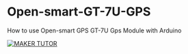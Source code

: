 # Open-smart-GT-7U-GPS
How to use Open-smart GPS GT-7U Gps Module with Arduino


[![MAKER TUTOR](https://img.youtube.com/vi/QrGt-KlYb20/0.jpg)](https://youtu.be/QrGt-KlYb20)
